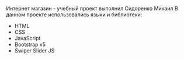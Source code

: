 Интернет магазин - учебный проект выполнил Сидоренко Михаил
В данном проекте использовались языки и библиотеки:
- HTML
- CSS
- JavaScript
- Bootstrap v5
- Swiper Slider JS
